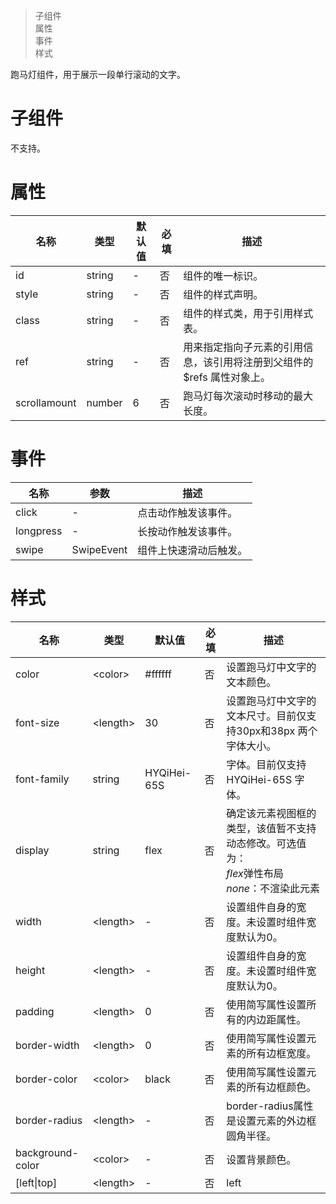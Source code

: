 > 子组件  
> 属性  
> 事件  
> 样式  

跑马灯组件，用于展示一段单行滚动的文字。

# 子组件
不支持。

# 属性
|  名称   | 类型  |  默认值   | 必填  | 描述  |
|  ----  | ----  |  ----  | ----  | ----  |
| id  | string | -  | 否 | 组件的唯一标识。 |
| style  | string | -  | 否 | 组件的样式声明。 |
| class  | string | -  | 否 | 组件的样式类，用于引用样式表。 |
| ref  | string | -  | 否 | 用来指定指向子元素的引用信息，该引用将注册到父组件的$refs 属性对象上。 |
| scrollamount  | number | 6  | 否 | 跑马灯每次滚动时移动的最大长度。 |

# 事件
|  名称   | 参数  | 描述  |
|  ----  | ----  | ----  |
| click  | - | 点击动作触发该事件。 |
| longpress  | - | 长按动作触发该事件。 |
| swipe  | SwipeEvent | 组件上快速滑动后触发。 |

# 样式
|  名称   | 类型  |  默认值   | 必填  | 描述  |
|  ----  | ----  |  ----  | ----  | ----  |
| color | \<color\> | #ffffff | 否 | 设置跑马灯中文字的文本颜色。 |
| font-size | \<length\> | 30          | 否 | 设置跑马灯中文字的文本尺寸。目前仅支持30px和38px 两个字体大小。 |
| font-family | string | HYQiHei-65S | 否 | 字体。目前仅支持HYQiHei-65S 字体。 |
| display | string | flex  | 否 | 确定该元素视图框的类型，该值暂不支持动态修改。可选值为：<br/>*flex*弹性布局<br/>*none*：不渲染此元素 |
| width | \<length\> | - | 否 | 设置组件自身的宽度。未设置时组件宽度默认为0。 |
| height | \<length\> | - | 否 | 设置组件自身的宽度。未设置时组件宽度默认为0。 |
| padding | \<length\> | 0 | 否 | 使用简写属性设置所有的内边距属性。 |
| border-width | \<length\> | 0 | 否 | 使用简写属性设置元素的所有边框宽度。 |
| border-color | \<color\> | black | 否 | 使用简写属性设置元素的所有边框颜色。 |
| border-radius | \<length\> | - | 否 | border-radius属性是设置元素的外边框圆角半径。 |
| background-color | \<color\> | - | 否 | 设置背景颜色。 |
| [left\|top] | \<length\> | - | 否 | left|